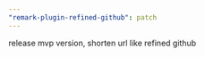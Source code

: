 ```yaml
---
"remark-plugin-refined-github": patch
---
```


release mvp version, shorten url like refined github
